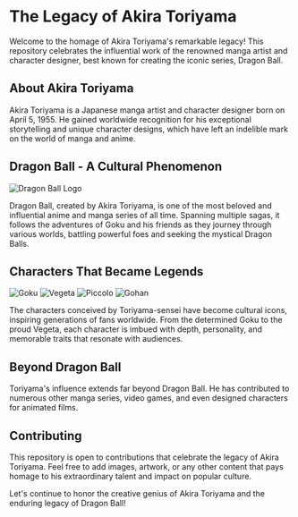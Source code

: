 # The Legacy of Akira Toriyama

Welcome to the homage of Akira Toriyama's remarkable legacy! This repository celebrates the influential work of the renowned manga artist and character designer, best known for creating the iconic series, Dragon Ball.

## About Akira Toriyama

Akira Toriyama is a Japanese manga artist and character designer born on April 5, 1955. He gained worldwide recognition for his exceptional storytelling and unique character designs, which have left an indelible mark on the world of manga and anime.

## Dragon Ball - A Cultural Phenomenon

![Dragon Ball Logo](https://example.com/dragon-ball-logo.jpg)

Dragon Ball, created by Akira Toriyama, is one of the most beloved and influential anime and manga series of all time. Spanning multiple sagas, it follows the adventures of Goku and his friends as they journey through various worlds, battling powerful foes and seeking the mystical Dragon Balls.

## Characters That Became Legends

![Goku](https://example.com/goku.jpg)
![Vegeta](https://example.com/vegeta.jpg)
![Piccolo](https://example.com/piccolo.jpg)
![Gohan](https://example.com/gohan.jpg)

The characters conceived by Toriyama-sensei have become cultural icons, inspiring generations of fans worldwide. From the determined Goku to the proud Vegeta, each character is imbued with depth, personality, and memorable traits that resonate with audiences.

## Beyond Dragon Ball

Toriyama's influence extends far beyond Dragon Ball. He has contributed to numerous other manga series, video games, and even designed characters for animated films.

## Contributing

This repository is open to contributions that celebrate the legacy of Akira Toriyama. Feel free to add images, artwork, or any other content that pays homage to his extraordinary talent and impact on popular culture.

Let's continue to honor the creative genius of Akira Toriyama and the enduring legacy of Dragon Ball!
